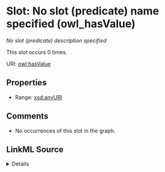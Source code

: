 

# Slot: No slot (predicate) name specified (owl_hasValue)


_No slot (predicate) description specified_






This slot occurs 0 times.


URI: [owl:hasValue](http://www.w3.org/2002/07/owl#hasValue)



<!-- no inheritance hierarchy -->








## Properties

* Range: [xsd:anyURI](http://www.w3.org/2001/XMLSchema#anyURI)





## Comments

* No occurrences of this slot in the graph.



## LinkML Source

<details>

```yaml
name: owl_hasValue
annotations:
  count:
    tag: count
    value: 0
description: No slot (predicate) description specified
title: No slot (predicate) name specified
comments:
- No occurrences of this slot in the graph.
from_schema: fio-kg
rank: 1000
domain: owl_hasValue
slot_uri: owl:hasValue
alias: owl_hasValue
range: uri

```
</details>